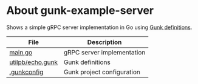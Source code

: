 # About gunk-example-server

Shows a simple gRPC server implementation in Go using [Gunk definitions][gunk].

| File                                 | Description                |
|--------------------------------------|----------------------------|
| [main.go](main.go)                   | gRPC server implementation |
| [utilpb/echo.gunk](utilpb/echo.gunk) | Gunk definitions           |
| [.gunkconfig](.gunkconfig)           | Gunk project configuration |

[gunk]: https://github.com/gunk/gunk
